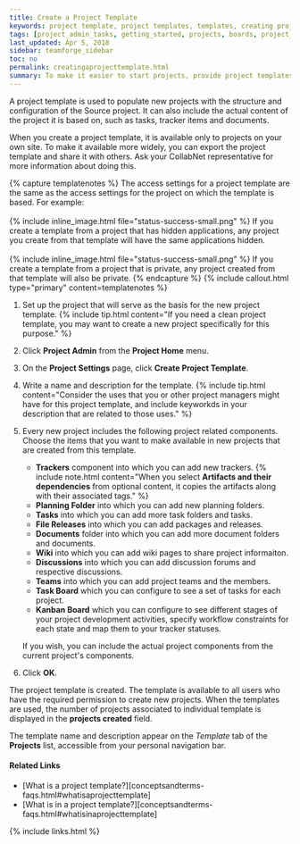 ```yaml
---
title: Create a Project Template
keywords: project template, project templates, templates, creating project templates, how to create project template, how to create project templates, create project templates
tags: [project_admin_tasks, getting_started, projects, boards, project_templates]
last_updated: Apr 5, 2018
sidebar: teamforge_sidebar
toc: no
permalink: creatingaprojecttemplate.html
summary: To make it easier to start projects, provide project templates based on existing projects.
---
```

A project template is used to populate new projects with the structure and configuration of the Source project. It can also include the actual content of the project it is based on, such as tasks, tracker items and documents.

When you create a project template, it is available only to projects on your own site. To make it available more widely, you can export the project template and share it with others. Ask your CollabNet representative for more information about doing this.

{% capture templatenotes %}
The access settings for a project template are the same as the access settings for the project on which the template is based. For example: <br><br>
  {% include inline_image.html file="status-success-small.png" %} If you create a template from a project that has hidden applications, any project you create from that template will have the same applications hidden.<br><br>
  {% include inline_image.html file="status-success-small.png" %} If you create a template from a project that is private, any project created from that template will also be private.
{% endcapture %}
{% include callout.html type="primary" content=templatenotes %}

1. Set up the project that will serve as the basis for the new project template.
   {% include tip.html content="If you need a clean project template, you may want to create a new project specifically for this purpose." %}
2. Click **Project Admin** from the **Project Home** menu.
3. On the **Project Settings** page, click **Create Project Template**.
4. Write a name and description for the template.
   {% include tip.html content="Consider the uses that you or other project managers might have for this project template, and include keyworkds in your description that are related to those uses." %}
5. Every new project includes the following project related components. Choose the items that you want to make available in new projects that are created from this template.

   * **Trackers** component into which you can add new trackers.
     {% include note.html content="When you select **Artifacts and their dependencies** from optional content, it copies the artifacts along with their associated tags." %}
   * **Planning Folder** into which you can add new planning folders.
   * **Tasks** into which you can add more task folders and tasks.
   * **File Releases** into which you can add packages and releases.
   * **Documents** folder into which you can add more document folders and documents. 
   * **Wiki** into which you can add wiki pages  to share project informaiton.
   * **Discussions** into which you can add discussion forums and respective discussions.
   * **Teams** into which you can add project teams and the members.
   * **Task Board** which you can configure to see a set of tasks for each project.
   * **Kanban Board** which you can configure to see different stages of your project development activities, specify workflow constraints for each state and map them to your tracker statuses. 

   If you wish, you can include the actual project components from the current project's components.
6. Click **OK**.

The project template is created. The template is available to all users who have the required permission to create new projects. When the templates are used, the number of projects associated to individual template is displayed in the **projects created** field.

The template name and description appear on the _Template_ tab of the **Projects** list, accessible from your personal navigation bar.

#### Related Links

 * [What is a project template?][conceptsandterms-faqs.html#whatisaprojecttemplate]
 * [What is in a project template?][conceptsandterms-faqs.html#whatisinaprojecttemplate]

{% include links.html %}